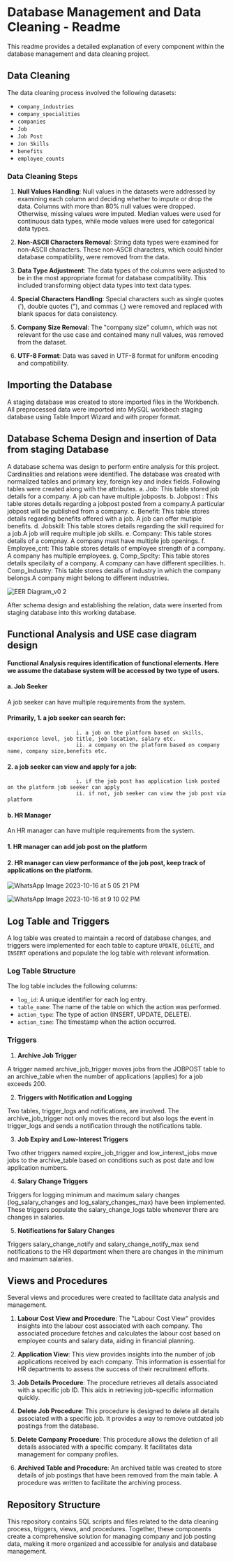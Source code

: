 # Database Management and Data Cleaning - Readme

This readme provides a detailed explanation of every component within the database management and data cleaning project.

## Data Cleaning

The data cleaning process involved the following datasets:

- `company_industries`
- `company_specialities`
- `companies`
- `Job`
- `Job Post`
- `Jon Skills`
- `benefits`
- `employee_counts`

### Data Cleaning Steps

1. **Null Values Handling**: Null values in the datasets were addressed by examining each column and deciding whether to impute or drop the data. Columns with more than 80% null values were dropped. Otherwise, missing values were imputed. Median values were used for continuous data types, while mode values were used for categorical data types.

2. **Non-ASCII Characters Removal**: String data types were examined for non-ASCII characters. These non-ASCII characters, which could hinder database compatibility, were removed from the data.

3. **Data Type Adjustment**: The data types of the columns were adjusted to be in the most appropriate format for database compatibility. This included transforming object data types into text data types.

4. **Special Characters Handling**: Special characters such as single quotes ('), double quotes ("), and commas (,) were removed and replaced with blank spaces for data consistency.

5. **Company Size Removal**: The "company size" column, which was not relevant for the use case and contained many null values, was removed from the dataset.

6. **UTF-8 Format**: Data was saved in UTF-8 format for uniform encoding and compatibility.


## Importing the Database 

A staging database was created to store imported files in the Workbench.
All preprocessed data were imported into MySQL workbech staging database using Table Import Wizard and with proper format.

## Database Schema Design and insertion of Data from staging Database

A database schema was design to perform entire analysis for this project. Cardinalities and relations were identified. The database was created with normalized tables and primary key,
foreign key and index fields. 
Following tables were created along with the attributes.
a. Job: This table stored job details for a company. A job can have multiple jobposts.
b. Jobpost : This table stores details regarding a jobpost posted from a company.A particular jobpost will be published from a company.
c. Benefit: This table stores details regarding benefits offered with a job. A job can offer mutiple benefits.
d. Jobskill: This table stores details regarding the skill required for a job.A job will require multiple job skills.
e. Company: This table stores details of a compnay. A company must have multiple job openings.
f. Employee_cnt: This table stores details of employee strength of a company. A company has multiple employees.
g. Comp_Spclty: This table stores details specilaity of a company. A company can have different specilities.
h. Comp_Industry: This table stores details of industry in which the company belongs.A company might belong to different industries.

![EER Diagram_v0 2](https://github.com/aryama-ray/data-225-lab1-group-project/assets/42118282/a9cf9191-1584-44dd-975a-4bd6536fa0ba)

After schema design and establishing the relation, data were inserted from staging database into this working database.

## Functional Analysis and USE case diagram design

#### Functional Analysis requires identification of functional elements. Here we assume the database system will be accessed by two type of users. 
#### a. Job Seeker

A job seeker can have multiple requirements from the system.
                            
#### Primarily, 1. a job seeker can search for:
                          i. a job on the platform based on skills, experience level, job title, job location, salary etc.
                          ii. a company on the platform based on company name, company size,benefits etc.
 ####           2. a job seeker can view and apply for a job:
                          i. if the job post has application link posted on the platform job seeker can apply
                          ii. if not, job seeker can view the job post via platform
####  b. HR Manager

An HR manager can have multiple requirements from the system.
 ####           1. HR manager can add job post on the platform
 ####           2. HR manager can view performance of the job post, keep track of applications on the platform.
 
![WhatsApp Image 2023-10-16 at 5 05 21 PM](https://github.com/aryama-ray/data-225-lab1-group-project/assets/92011107/a069019a-436c-451f-ba6c-e38dcda5835c)

![WhatsApp Image 2023-10-16 at 9 10 02 PM](https://github.com/aryama-ray/data-225-lab1-group-project/assets/92011107/c778ff46-f1b7-4c77-a72f-3522bd1c6317)


## Log Table and Triggers

A log table was created to maintain a record of database changes, and triggers were implemented for each table to capture `UPDATE`, `DELETE`, and `INSERT` operations and populate the log table with relevant information.

### Log Table Structure

The log table includes the following columns:

- `log_id`: A unique identifier for each log entry.
- `table_name`: The name of the table on which the action was performed.
- `action_type`: The type of action (INSERT, UPDATE, DELETE).
- `action_time`: The timestamp when the action occurred.

### Triggers

1. **Archive Job Trigger**

A trigger named archive_job_trigger moves jobs from the JOBPOST table to an archive_table when the number of applications (applies) for a job exceeds 200.

2. **Triggers with Notification and Logging**

Two tables, trigger_logs and notifications, are involved. The archive_job_trigger not only moves the record but also logs the event in trigger_logs and sends a notification through the notifications table.

3. **Job Expiry and Low-Interest Triggers**

Two other triggers named expire_job_trigger and low_interest_jobs move jobs to the archive_table based on conditions such as post date and low application numbers.

4. **Salary Change Triggers**

Triggers for logging minimum and maximum salary changes (log_salary_changes and log_salary_changes_max) have been implemented. These triggers populate the salary_change_logs table whenever there are changes in salaries.

5. **Notifications for Salary Changes**

Triggers salary_change_notify and salary_change_notify_max send notifications to the HR department when there are changes in the minimum and maximum salaries.


## Views and Procedures

Several views and procedures were created to facilitate data analysis and management.

1. **Labour Cost View and Procedure**: The "Labour Cost View" provides insights into the labour cost associated with each company. The associated procedure fetches and calculates the labour cost based on employee counts and salary data, aiding in financial planning.

2. **Application View**: This view provides insights into the number of job applications received by each company. This information is essential for HR departments to assess the success of their recruitment efforts.

3. **Job Details Procedure**: The procedure retrieves all details associated with a specific job ID. This aids in retrieving job-specific information quickly.

4. **Delete Job Procedure**: This procedure is designed to delete all details associated with a specific job. It provides a way to remove outdated job postings from the database.

5. **Delete Company Procedure**: This procedure allows the deletion of all details associated with a specific company. It facilitates data management for company profiles.

6. **Archived Table and Procedure**: An archived table was created to store details of job postings that have been removed from the main table. A procedure was written to facilitate the archiving process.

## Repository Structure

This repository contains SQL scripts and files related to the data cleaning process, triggers, views, and procedures. Together, these components create a comprehensive solution for managing company and job posting data, making it more organized and accessible for analysis and database management.


